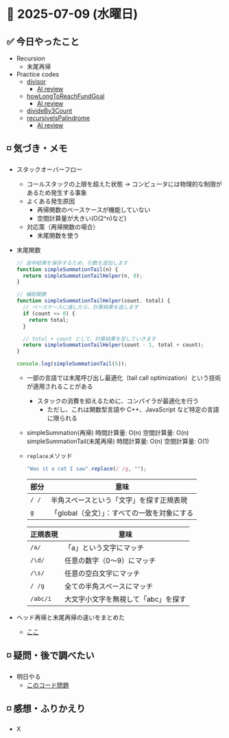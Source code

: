 # 📅 2025-07-09 (水曜日)

## ✅ 今日やったこと

- Recursion
  - 末尾再帰
- Practice codes
  - [divisor](/journal/2025/07/practice_codes/divisor.ts)
    - [AI review](/journal/2025/07/ai_code_review/divisor.md)
  - [howLongToReachFundGoal](/journal/2025/07/practice_codes/howLongToReachFundGoal.ts)
    - [AI review](/journal/2025/07/ai_code_review/howLongToReachFundGoal.md)
  - [divideBy3Count](/journal/2025/07/practice_codes/divideBy3Count.ts)
  - [recursiveIsPalindrome](/journal/2025/07/practice_codes/recursiveIsPalindrome.ts)
    - [AI review](/journal/2025/07/ai_code_review/recursiveIsPalindrome.md)

## ◽️ 気づき・メモ

- スタックオーバーフロー
  - コールスタックの上限を超えた状態 -> コンピュータには物理的な制限があるため発生する事象
  - よくある発生原因
    - 再帰関数のベースケースが機能していない
    - 空間計算量が大きい(O(2^n)など)
  - 対応策（再帰関数の場合）
    - 末尾関数を使う
- 末尾関数

  ```javascript
  // 途中結果を保存するため、引数を追加します
  function simpleSummationTail(n) {
    return simpleSummationTailHelper(n, 0);
  }

  // 補助関数
  function simpleSummationTailHelper(count, total) {
    // ベースケースに達したら、計算結果を返します
    if (count <= 0) {
      return total;
    }

    // total + count として、計算結果を足していきます
    return simpleSummationTailHelper(count - 1, total + count);
  }

  console.log(simpleSummationTail(5));
  ```

  - 一部の言語では末尾呼び出し最適化（tail call optimization）という技術が適用されることがある
    - スタックの消費を抑えるために、コンパイラが最適化を行う
      - ただし、これは関数型言語や C++、JavaScript など特定の言語に限られる
  - simpleSummation(再帰)
    時間計算量: O(n)
    空間計算量: O(n)
    simpleSummationTail(末尾再帰)
    時間計算量: O(n)
    空間計算量: O(1)
  - `replace`メソッド

    ```typescript
    "Was it a cat I saw".replace(/ /g, "");
    ```

    | 部分  | 意味                                         |
    | ----- | -------------------------------------------- |
    | `/ /` | 半角スペースという「文字」を探す正規表現     |
    | `g`   | 「global（全文）」：すべての一致を対象にする |

    | 正規表現 | 意味                                |
    | -------- | ----------------------------------- |
    | `/a/`    | 「a」という文字にマッチ             |
    | `/\d/`   | 任意の数字（0〜9）にマッチ          |
    | `/\s/`   | 任意の空白文字にマッチ              |
    | `/ /g`   | 全ての半角スペースにマッチ          |
    | `/abc/i` | 大文字小文字を無視して「abc」を探す |

- ヘッド再帰と末尾再帰の違いをまとめた
  - [ここ](/knowledge/ヘッド再起と末尾再帰.md)

## ◽️ 疑問・後で調べたい

- 明日やる
  - [このコード問題](https://recursionist.io/dashboard/problems/371)

## ◽️ 感想・ふりかえり

- X
